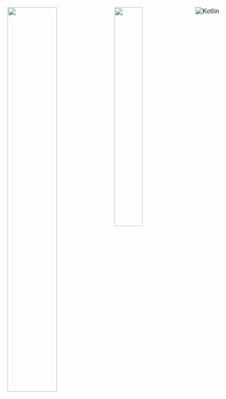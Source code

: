 <img align = "left" width = "47%" src = "https://github-readme-stats.vercel.app/api?username=Apollointhehouse&show_icons=true&theme=tokyonight"></img>
<img style = "float: left;" align = "left" width = "35.5%" src = "https://github-readme-stats.vercel.app/api/top-langs/?username=Apollointhehouse&theme=tokyonight"></img>

![Kotlin](https://img.shields.io/badge/kotlin-%237F52FF.svg?style=for-the-badge&logo=kotlin&logoColor=white)
